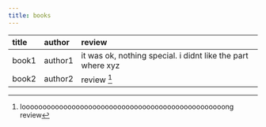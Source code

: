 ```yaml
---
title: books
---
```


| title | author  | review                                                      |
| :---- | :------ | :---------------------------------------------------------- |
| book1 | author1 | it was ok, nothing special. i didnt like the part where xyz |
| book2 | author2 | review [^1]                                                 |


[^1]: looooooooooooooooooooooooooooooooooooooooooooooooong review

